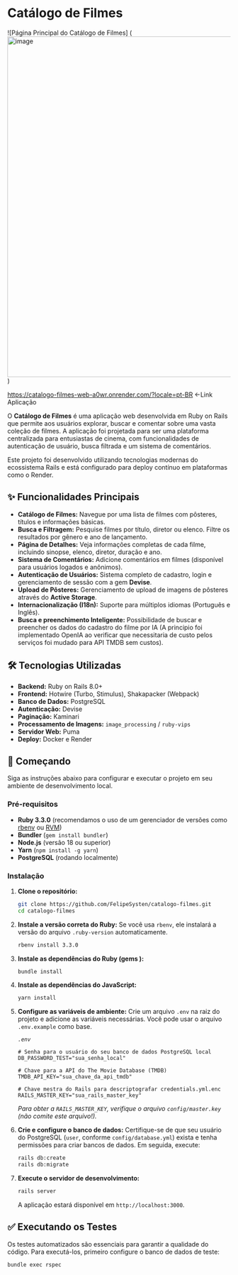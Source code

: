 # Catálogo de Filmes

![Página Principal do Catálogo de Filmes]  (<img width="1366" height="768" alt="image" src="https://github.com/user-attachments/assets/5dff0ab9-5ce7-4e66-a11f-ce1d52762dcf" />
 )

https://catalogo-filmes-web-a0wr.onrender.com/?locale=pt-BR  <-Link Aplicação

O **Catálogo de Filmes** é uma aplicação web desenvolvida em Ruby on Rails que permite aos usuários explorar, buscar e comentar sobre uma vasta coleção de filmes. A aplicação foi projetada para ser uma plataforma centralizada para entusiastas de cinema, com funcionalidades de autenticação de usuário, busca filtrada e um sistema de comentários.

Este projeto foi desenvolvido utilizando tecnologias modernas do ecossistema Rails e está configurado para deploy contínuo em plataformas como o Render.

## ✨ Funcionalidades Principais

- **Catálogo de Filmes:** Navegue por uma lista de filmes com pôsteres, títulos e informações básicas.
- **Busca e Filtragem:** Pesquise filmes por título, diretor ou elenco. Filtre os resultados por gênero e ano de lançamento.
- **Página de Detalhes:** Veja informações completas de cada filme, incluindo sinopse, elenco, diretor, duração e ano.
- **Sistema de Comentários:** Adicione comentários em filmes (disponível para usuários logados e anônimos).
- **Autenticação de Usuários:** Sistema completo de cadastro, login e gerenciamento de sessão com a gem **Devise**.
- **Upload de Pôsteres:** Gerenciamento de upload de imagens de pôsteres através do **Active Storage**.
- **Internacionalização (I18n):** Suporte para múltiplos idiomas (Português e Inglês).
- **Busca e preenchimento Inteligente:** Possibilidade de buscar e preencher os dados do cadastro do filme por IA (A principio foi implementado OpenIA ao verificar que necessitaria de custo pelos serviços foi mudado para API TMDB sem custos).

## 🛠️ Tecnologias Utilizadas

- **Backend:** Ruby on Rails 8.0+
- **Frontend:** Hotwire (Turbo, Stimulus), Shakapacker (Webpack)
- **Banco de Dados:** PostgreSQL
- **Autenticação:** Devise
- **Paginação:** Kaminari
- **Processamento de Imagens:** `image_processing` / `ruby-vips`
- **Servidor Web:** Puma
- **Deploy:** Docker e Render

## 🚀 Começando

Siga as instruções abaixo para configurar e executar o projeto em seu ambiente de desenvolvimento local.

### Pré-requisitos

- **Ruby 3.3.0** (recomendamos o uso de um gerenciador de versões como [rbenv](https://github.com/rbenv/rbenv ) ou [RVM](https://rvm.io/ ))
- **Bundler** (`gem install bundler`)
- **Node.js** (versão 18 ou superior)
- **Yarn** (`npm install -g yarn`)
- **PostgreSQL** (rodando localmente)

### Instalação

1.  **Clone o repositório:**
    ```bash
    git clone https://github.com/FelipeSysten/catalogo-filmes.git
    cd catalogo-filmes
    ```

2.  **Instale a versão correta do Ruby:**
    Se você usa `rbenv`, ele instalará a versão do arquivo `.ruby-version` automaticamente.
    ```bash
    rbenv install 3.3.0
    ```

3.  **Instale as dependências do Ruby (gems ):**
    ```bash
    bundle install
    ```

4.  **Instale as dependências do JavaScript:**
    ```bash
    yarn install
    ```

5.  **Configure as variáveis de ambiente:**
    Crie um arquivo `.env` na raiz do projeto e adicione as variáveis necessárias. Você pode usar o arquivo `.env.example` como base.

    *`.env`*
    ```env
    # Senha para o usuário do seu banco de dados PostgreSQL local
    DB_PASSWORD_TEST="sua_senha_local"

    # Chave para a API do The Movie Database (TMDB)
    TMDB_API_KEY="sua_chave_da_api_tmdb"

    # Chave mestra do Rails para descriptografar credentials.yml.enc
    RAILS_MASTER_KEY="sua_rails_master_key"
    ```
    *Para obter a `RAILS_MASTER_KEY`, verifique o arquivo `config/master.key` (não comite este arquivo!).*

6.  **Crie e configure o banco de dados:**
    Certifique-se de que seu usuário do PostgreSQL (`user`, conforme `config/database.yml`) exista e tenha permissões para criar bancos de dados. Em seguida, execute:
    ```bash
    rails db:create
    rails db:migrate
    ```

7.  **Execute o servidor de desenvolvimento:**
    ```bash
    rails server
    ```

    A aplicação estará disponível em `http://localhost:3000`.

## ✅ Executando os Testes

Os testes automatizados são essenciais para garantir a qualidade do código. Para executá-los, primeiro configure o banco de dados de teste:

```bash
bundle exec rspec
